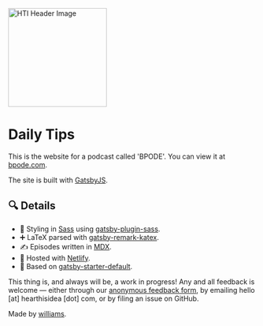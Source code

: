 <img src="static/hti-yellow.png" alt="HTI Header Image" width="200" height="200"  />

# Daily Tips

This is the website for a podcast called 'BPODE'. You can view it at [bpode.com](https://www.bpode.com).

The site is built with [GatsbyJS](https://www.gatsbyjs.org/).

## 🔍 Details

- 🎨 Styling in [Sass](https://sass-lang.com/) using [gatsby-plugin-sass](https://www.gatsbyjs.org/packages/gatsby-plugin-sass/).
- ➕ LaTeX parsed with [gatsby-remark-katex](https://www.gatsbyjs.org/packages/gatsby-remark-katex/).
- ✍️ Episodes written in [MDX](https://github.com/mdx-js/mdx).
- 💾 Hosted with [Netlify](https://www.netlify.com/).
- 🧱 Based on [gatsby-starter-default](https://www.gatsbyjs.org/starters/gatsbyjs/gatsby-starter-default/).

This thing is, and always will be, a work in progress! Any and all feedback is welcome — either through our [anonymous feedback form](https://forms.gle/TvDjN1f7wRgGokfy8), by emailing hello [at] hearthisidea [dot] com, or by filing an issue on GitHub.

Made by [williams](https://www.boobae.blog/).

